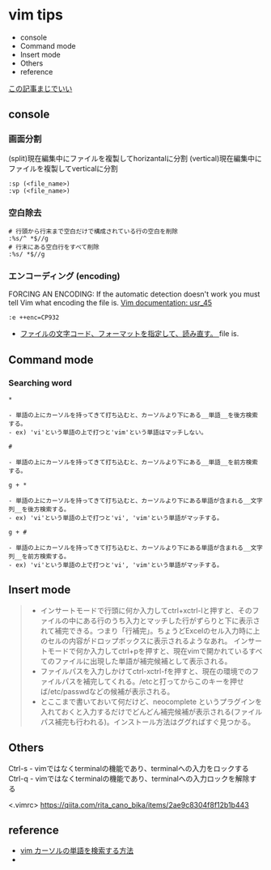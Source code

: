 # vim tips
- console
- Command mode
- Insert mode
- Others
- reference

<a href="https://qiita.com/hachi8833/items/7beeee825c11f7437f54">この記事まじでいい</a>

<vim>

## console
### 画面分割
(split)現在編集中にファイルを複製してhorizantalに分割
(vertical)現在編集中にファイルを複製してverticalに分割
```
:sp (<file_name>)
:vp (<file_name>)
```

### 空白除去
```
# 行頭から行末まで空白だけで構成されている行の空白を削除
:%s/^ *$//g
# 行末にある空白行をすべて削除
:%s/ *$//g
```

### エンコーディング (encoding)
FORCING AN ENCODING: If the automatic detection doesn't work you must tell Vim what encoding the file is. <a href="http://vimdoc.sourceforge.net/htmldoc/usr_45.html">Vim documentation: usr_45</a>
```
:e ++enc=CP932
```
- <a href="http://nanasi.jp/articles/howto/file/open-with-format.html">ファイルの文字コード、フォーマットを指定して、読み直す。 </a>
file is.<a href=""></a>


## Command mode
### Searching word
```
*
```
    - 単語の上にカーソルを持ってきて打ち込むと、カーソルより下にある__単語__を後方検索する。
    - ex) 'vi'という単語の上で打つと'vim'という単語はマッチしない。
```
#
```
    - 単語の上にカーソルを持ってきて打ち込むと、カーソルより下にある__単語__を前方検索する。
```
g + *
```
    - 単語の上にカーソルを持ってきて打ち込むと、カーソルより下にある単語が含まれる__文字列__を後方検索する。
    - ex) 'vi'という単語の上で打つと'vi', 'vim'という単語がマッチする。
```
g + #
```
    - 単語の上にカーソルを持ってきて打ち込むと、カーソルより下にある単語が含まれる__文字列__を前方検索する。
    - ex) 'vi'という単語の上で打つと'vi', 'vim'という単語がマッチする。



## Insert mode
> - インサートモードで行頭に何か入力してctrl+xctrl-lと押すと、そのファイルの中にある行のうち入力とマッチした行がずらりと下に表示されて補完できる。つまり「行補完」。ちょうどExcelのセル入力時に上のセルの内容がドロップボックスに表示されるようなあれ。
> インサートモードで何か入力してctrl+pを押すと、現在vimで開かれているすべてのファイルに出現した単語が補完候補として表示される。
> - ファイルパスを入力しかけてctrl-xctrl-fを押すと、現在の環境でのファイルパスを補完してくれる。/etcと打ってからこのキーを押せば/etc/passwdなどの候補が表示される。
> - とここまで書いておいて何だけど、neocomplete というプラグインを入れておくと入力するだけでどんどん補完候補が表示される(ファイルパス補完も行われる)。インストール方法はググればすぐ見つかる。


## Others
Ctrl-s
    - vimではなくterminalの機能であり、terminalへの入力をロックする
Ctrl-q
    - vimではなくterminalの機能であり、terminalへの入力ロックを解除する



<.vimrc>
https://qiita.com/rita_cano_bika/items/2ae9c8304f8f12b1b443


## reference
- <a href="http://kaworu.jpn.org/kaworu/2008-03-29-1.php">vim カーソルの単語を検索する方法</a>
- 
